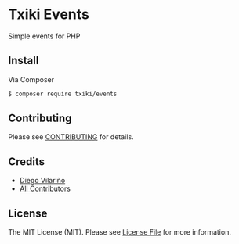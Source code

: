 # Txiki Events

Simple events for PHP

## Install

Via Composer

``` bash
$ composer require txiki/events
```

## Contributing

Please see [CONTRIBUTING](https://github.com/dieg0v/txiki-events/blob/master/CONTRIBUTING.md) for details.

## Credits

- [Diego Vilariño](https://github.com/dieg0v)
- [All Contributors](https://github.com/dieg0v/txiki-events/contributors)

## License

The MIT License (MIT). Please see [License File](https://github.com/dieg0v/txiki-events/blob/master/LICENSE.md) for more information.
